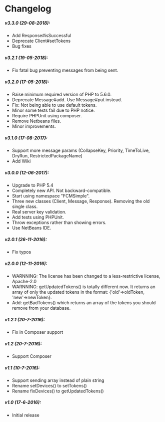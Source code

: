 Changelog
===
##### v3.3.0 (29-08-2018):
* Add Response#isSuccessful
* Deprecate Client#setTokens
* Bug fixes

##### v3.2.1 (19-05-2018):
* Fix fatal bug preventing messages from being sent.

##### v3.2.0 (17-05-2018):
* Raise minimum required version of PHP to 5.6.0.
* Deprecate Message#add. Use Message#put instead.
* Fix: Not being able to use default tokens.
* Minor some tests fail due to PHP notice.
* Require PHPUnit using composer.
* Remove Netbeans files.
* Minor improvements.

##### v3.1.0 (17-08-2017):
* Support more message params (CollapseKey, Priority, TimeToLive, DryRun, RestrictedPackageName)
* Add Wiki

##### v3.0.0 (12-06-2017):
* Upgrade to PHP 5.4
* Completely new API. Not backward-compatible.
* Start using namespace "FCMSimple".
* Three new classes (Client, Message, Response). Removing the old single class.
* Real server key validation.
* Add tests using PHPUnit.
* Throw exceptions rather than showing errors.
* Use NetBeans IDE.

##### v2.0.1 (26-11-2016):
* Fix typos

##### v2.0.0 (12-11-2016):
* WARNNING: The license has been changed to a less-restrictive license, Apache-2.0
* WARNNING: getUpdatedTokens() is totally different now. It returns an array of only the updated tokens in the format: {'old'=>oldToken, 'new'=>newToken}.
* Add: getBadTokens() which returns an array of the tokens you should remove from your database.

##### v1.2.1 (20-7-2016):
* Fix in Composer support

##### v1.2 (20-7-2016):
* Support Composer

##### v1.1 (10-7-2016):
* Support sending array instead of plain string
* Rename setDevices() to setTokens()
* Rename fixDevices() to getUpdatedTokens()

##### v1.0 (17-6-2016):
* Initial release
